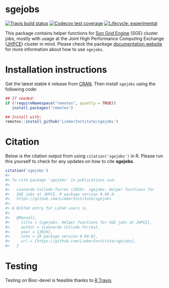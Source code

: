 
<!-- README.md is generated from README.Rmd. Please edit that file -->

# sgejobs

<!-- badges: start -->

[![Travis build
status](https://travis-ci.org/LieberInstitute/sgejobs.svg?branch=master)](https://travis-ci.org/LieberInstitute/sgejobs)
[![Codecov test
coverage](https://codecov.io/gh/LieberInstitute/sgejobs/branch/master/graph/badge.svg)](https://codecov.io/gh/LieberInstitute/sgejobs?branch=master)
[![Lifecycle:
experimental](https://img.shields.io/badge/lifecycle-experimental-orange.svg)](https://www.tidyverse.org/lifecycle/#experimental)
<!-- badges: end -->

This package contains helper functions for [Son Grid
Engine](https://arc.liv.ac.uk/trac/SGE) (SGE) cluster jobs, mostly with
usage at the Joint High Performance Computing Exchange
([JHPCE](https://jhpce.jhu.edu/)) cluster in mind. Please check the
package [documentation
website](http://LieberInstitute.github.io/sgejobs) for more information
about how to use `sgejobs`.

# Installation instructions

Get the latest stable `R` release from
[CRAN](http://cran.r-project.org/). Then install `sgejobs` using the
following code:

``` r
## If needed:
if (!requireNamespace("remotes", quietly = TRUE))
   install.packages("remotes")

## Install with:
remotes::install_github('LieberInstitute/sgejobs')
```

# Citation

Below is the citation output from using `citation('sgejobs')` in R.
Please run this yourself to check for any updates on how to cite
**sgejobs**.

``` r
citation('sgejobs')
#> 
#> To cite package 'sgejobs' in publications use:
#> 
#>   Leonardo Collado-Torres (2019). sgejobs: Helper functions for
#>   SGE jobs at JHPCE. R package version 0.99.0.
#>   https://github.com/LieberInstitute/sgejobs
#> 
#> A BibTeX entry for LaTeX users is
#> 
#>   @Manual{,
#>     title = {sgejobs: Helper functions for SGE jobs at JHPCE},
#>     author = {Leonardo Collado-Torres},
#>     year = {2019},
#>     note = {R package version 0.99.0},
#>     url = {https://github.com/LieberInstitute/sgejobs},
#>   }
```

# Testing

Testing on Bioc-devel is feasible thanks to [R
Travis](http://docs.travis-ci.com/user/languages/r/).
